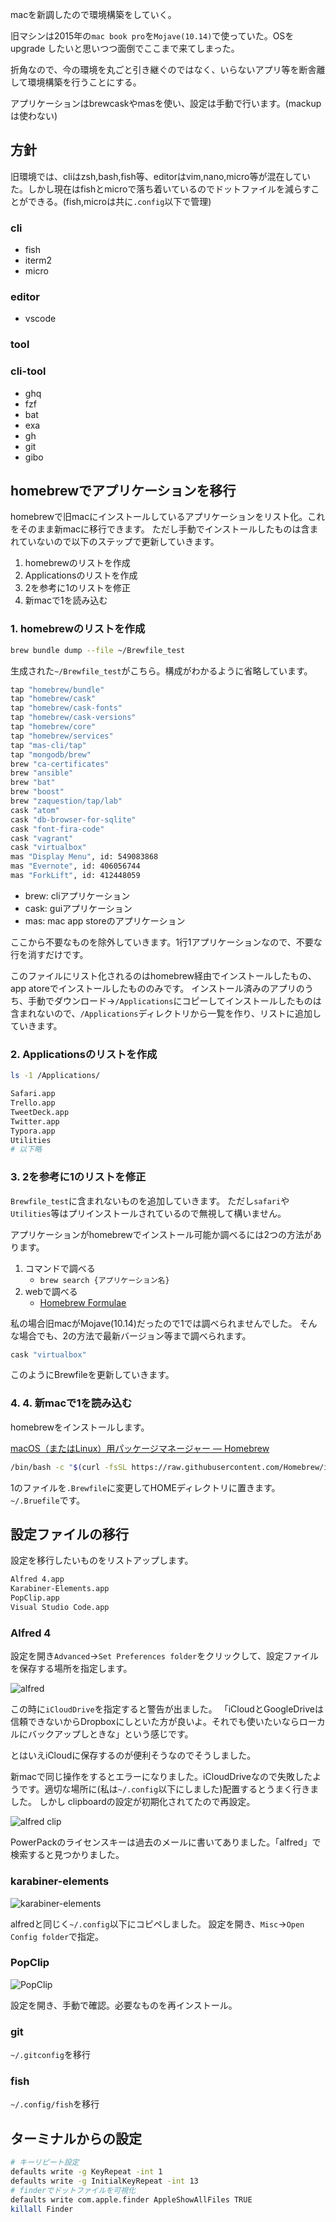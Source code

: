 <!-- # macの環境構築-2022/06 -->

macを新調したので環境構築をしていく。

旧マシンは2015年の`mac book pro`を`Mojave(10.14)`で使っていた。OSをupgrade
したいと思いつつ面倒でここまで来てしまった。

折角なので、今の環境を丸ごと引き継ぐのではなく、いらないアプリ等を断舎離して環境構築を行うことにする。

アプリケーションはbrewcaskやmasを使い、設定は手動で行います。(mackupは使わない)

## 方針

旧環境では、cliはzsh,bash,fish等、editorはvim,nano,micro等が混在していた。しかし現在はfishとmicroで落ち着いているのでドットファイルを減らすことができる。(fish,microは共に`.config`以下で管理)

### cli

- fish
- iterm2
- micro

### editor

- vscode

### tool

### cli-tool

- ghq
- fzf
- bat
- exa
- gh
- git
- gibo

## homebrewでアプリケーションを移行

homebrewで旧macにインストールしているアプリケーションをリスト化。これをそのまま新macに移行できます。
ただし手動でインストールしたものは含まれていないので以下のステップで更新していきます。

1. homebrewのリストを作成
2. Applicationsのリストを作成
3. 2を参考に1のリストを修正
4. 新macで1を読み込む

### 1. homebrewのリストを作成

```bash
brew bundle dump --file ~/Brewfile_test
```

生成された`~/Brewfile_test`がこちら。構成がわかるように省略しています。

```bash
tap "homebrew/bundle"
tap "homebrew/cask"
tap "homebrew/cask-fonts"
tap "homebrew/cask-versions"
tap "homebrew/core"
tap "homebrew/services"
tap "mas-cli/tap"
tap "mongodb/brew"
brew "ca-certificates"
brew "ansible"
brew "bat"
brew "boost"
brew "zaquestion/tap/lab"
cask "atom"
cask "db-browser-for-sqlite"
cask "font-fira-code"
cask "vagrant"
cask "virtualbox"
mas "Display Menu", id: 549083868
mas "Evernote", id: 406056744
mas "ForkLift", id: 412448059
```

- brew: cliアプリケーション
- cask: guiアプリケーション
- mas:  mac app storeのアプリケーション

ここから不要なものを除外していきます。1行1アプリケーションなので、不要な行を消すだけです。

このファイルにリスト化されるのはhomebrew経由でインストールしたもの、app atoreでインストールしたもののみです。
インストール済みのアプリのうち、手動でダウンロード→`/Applications`にコピーしてインストールしたものは含まれないので、`/Applications`ディレクトリから一覧を作り、リストに追加していきます。

### 2. Applicationsのリストを作成

```bash
ls -1 /Applications/
```

```bash
Safari.app
Trello.app
TweetDeck.app
Twitter.app
Typora.app
Utilities
# 以下略
```

### 3. 2を参考に1のリストを修正

`Brewfile_test`に含まれないものを追加していきます。
ただし`safari`や`Utilities`等はプリインストールされているので無視して構いません。

アプリケーションがhomebrewでインストール可能か調べるには2つの方法があります。

1. コマンドで調べる
   - `brew search {アプリケーション名}`
2. webで調べる
   - [Homebrew Formulae](https://formulae.brew.sh/)

私の場合旧macがMojave(10.14)だったので1では調べられませんでした。
そんな場合でも、2の方法で最新バージョン等まで調べられます。

```bash
cask "virtualbox"
```

このようにBrewfileを更新していきます。

### 4. 4. 新macで1を読み込む

homebrewをインストールします。

[macOS（またはLinux）用パッケージマネージャー — Homebrew](https://brew.sh/index_ja)

```bash
/bin/bash -c "$(curl -fsSL https://raw.githubusercontent.com/Homebrew/install/HEAD/install.sh)"
```


1のファイルを`.Brewfile`に変更してHOMEディレクトリに置きます。`~/.Bruefile`です。


## 設定ファイルの移行

設定を移行したいものをリストアップします。

```bash
Alfred 4.app
Karabiner-Elements.app
PopClip.app
Visual Studio Code.app
```

### Alfred 4

設定を開き`Advanced`→`Set Preferences folder`をクリックして、設定ファイルを保存する場所を指定します。

![alfred](/images/initialize/2022-06-03-14-50-30.png)

この時に`iCloudDrive`を指定すると警告が出ました。
「iCloudとGoogleDriveは信頼できないからDropboxにしといた方が良いよ。それでも使いたいならローカルにバックアップしときな」という感じです。

とはいえiCloudに保存するのが便利そうなのでそうしました。

新macで同じ操作をするとエラーになりました。iCloudDriveなので失敗したようです。適切な場所に(私は`~/.config`以下にしました)配置するとうまく行きました。
しかし clipboardの設定が初期化されてたので再設定。

![alfred clip](/images/initialize/2022-06-04-10-40-31.png)

PowerPackのライセンスキーは過去のメールに書いてありました。「alfred」で検索すると見つかりました。

### karabiner-elements

![karabiner-elements](/images/initialize/2022-06-03-16-44-07.png)

alfredと同じく`~/.config`以下にコピペしました。
設定を開き、`Misc`→`Open Config folder`で指定。

### PopClip

![PopClip](/images/initialize/2022-06-03-16-47-55.png)

設定を開き、手動で確認。必要なものを再インストール。

### git

`~/.gitconfig`を移行

### fish

`~/.config/fish`を移行

## ターミナルからの設定

```bash
# キーリピート設定
defaults write -g KeyRepeat -int 1
defaults write -g InitialKeyRepeat -int 13
# finderでドットファイルを可視化
defaults write com.apple.finder AppleShowAllFiles TRUE
killall Finder
```
